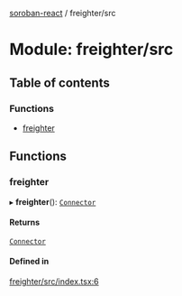 [soroban-react](../README.md) / freighter/src

# Module: freighter/src

## Table of contents

### Functions

- [freighter](freighter_src.md#freighter)

## Functions

### freighter

▸ **freighter**(): [`Connector`](types_src.md#connector)

#### Returns

[`Connector`](types_src.md#connector)

#### Defined in

[freighter/src/index.tsx:6](https://github.com/mauroepce/soroban-react/blob/0b52378/packages/freighter/src/index.tsx#L6)
